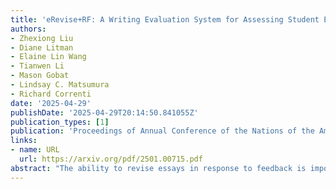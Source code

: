 ```yaml
---
title: 'eRevise+RF: A Writing Evaluation System for Assessing Student Essay Revisions and Providing Formative Feedback'
authors:
- Zhexiong Liu
- Diane Litman
- Elaine Lin Wang
- Tianwen Li
- Mason Gobat
- Lindsay C. Matsumura
- Richard Correnti
date: '2025-04-29'
publishDate: '2025-04-29T20:14:50.841055Z'
publication_types: [1]
publication: 'Proceedings of Annual Conference of the Nations of the Americas Chapter of the Association for Computational Linguistics (NAACL)'
links:
- name: URL
  url: https://arxiv.org/pdf/2501.00715.pdf
abstract: "The ability to revise essays in response to feedback is important for students’ writing success. An automated writing evaluation (AWE) system that supports students in revising their essays is thus essential. We present eRevise+RF, an enhanced AWE system for assessing student essay revisions (e.g., changes made to an essay to improve its quality in response to essay feedback) and providing revision feedback. We deployed the system with 6 teachers and 406 students across 3 schools in Pennsylvania and Louisiana. The results confirmed its effectiveness in (1) assessing student essays in terms of evidence usage, (2) extracting evidence and reasoning revisions across essays, and (3) determining revision success in responding to feedback. The evaluation also suggested eRevise+RF is a helpful system for young students to improve their argumentative writing skills through revision and formative feedback."
---
```

